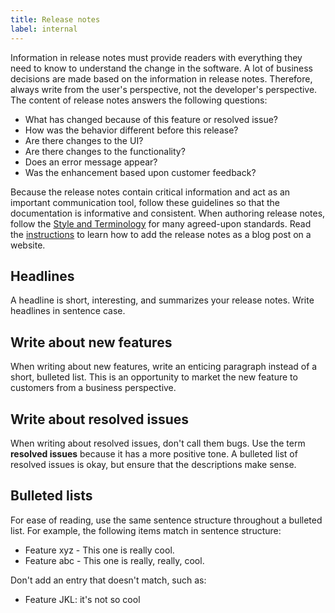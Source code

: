 ```yaml
---
title: Release notes
label: internal
---
```


Information in release notes must provide readers with everything they need to know to understand the change in the software. A lot of business decisions are made based on the information in release notes. Therefore, always write from the user's perspective, not the developer's perspective. The content of release notes answers the following questions:

* What has changed because of this feature or resolved issue?
* How was the behavior different before this release?
* Are there changes to the UI?
* Are there changes to the functionality?
* Does an error message appear?
* Was the enhancement based upon customer feedback?

Because the release notes contain critical information and act as an important communication tool, follow these guidelines so that the documentation is informative and consistent. When authoring release notes, follow the [Style and Terminology](#style-and-terminology-style-and-terminology) for many agreed-upon standards. Read the [instructions](https://github.com/kyma-project/website/blob/main/docs/write-blog-posts.md) to learn how to add the release notes as a blog post on a website.

## Headlines
A headline is short, interesting, and summarizes your release notes. Write headlines in sentence case.

## Write about new features
When writing about new features, write an enticing paragraph instead of a short, bulleted list. This is an opportunity to market the new feature to customers from a business perspective.

## Write about resolved issues
When writing about resolved issues, don't call them bugs. Use the term **resolved issues** because it has a more positive tone. A bulleted list of resolved issues is okay, but ensure that the descriptions make sense.

## Bulleted lists
For ease of reading, use the same sentence structure throughout a bulleted list. For example, the following items match in sentence structure:
- Feature xyz - This one is really cool.
- Feature abc - This one is really, really, cool.

Don't add an entry that doesn't match, such as:
- Feature JKL: it's not so cool
